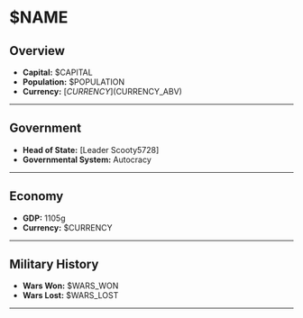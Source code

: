# $NAME

## Overview

- **Capital:** $CAPITAL
- **Population:** $POPULATION
- **Currency:** [$CURRENCY] ($CURRENCY_ABV)

---

## Government

- **Head of State:** [Leader Scooty5728]
- **Governmental System:** Autocracy

---

## Economy

- **GDP:** 1105g
- **Currency:** $CURRENCY

---

## Military History

- **Wars Won:** $WARS_WON
- **Wars Lost:** $WARS_LOST

---

